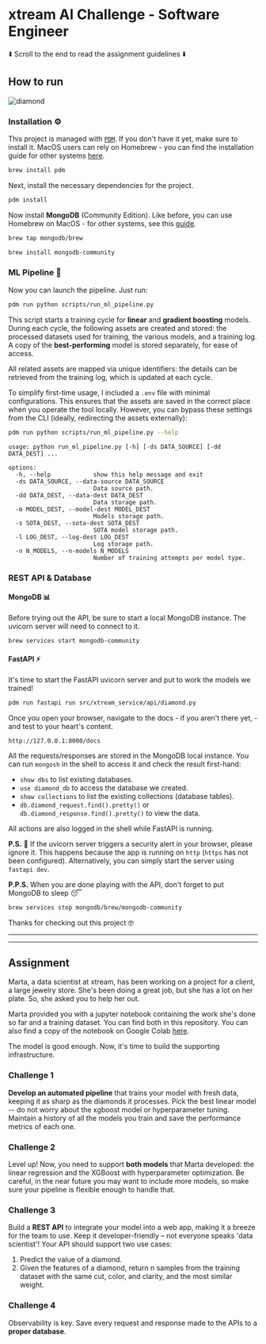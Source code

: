 # xtream AI Challenge - Software Engineer

⬇️ Scroll to the end to read the assignment guidelines ⬇️

## How to run
![diamond](https://img.itch.zone/aW1hZ2UvMTEwMDA2OC82MzQ0MTg0LmdpZg==/794x1000/L%2Fyy05.gif)

### Installation ⚙️
This project is managed with [`PDM`](https://pdm-project.org/en/latest). If you don't have it yet, make sure to install it.
MacOS users can rely on Homebrew - you can find the installation guide for other systems [here](https://pdm-project.org/en/latest/#installation).
```bash
brew install pdm
```

Next, install the necessary dependencies for the project.
```bash
pdm install
```

Now install **MongoDB** (Community Edition). Like before, you can use Homebrew on MacOS - for other systems, see this [guide](https://www.mongodb.com/docs/manual/administration/install-community/).
```bash
brew tap mongodb/brew
```
```bash
brew install mongodb-community
```

### ML Pipeline 🤖
Now you can launch the pipeline. Just run:
```bash
pdm run python scripts/run_ml_pipeline.py
```
This script starts a training cycle for **linear** and **gradient boosting** models. During each cycle, the following assets are created and stored: the processed datasets used for training, the various models, and a training log. A copy of the **best-performing** model is stored separately, for ease of access.


All related assets are mapped via unique identifiers: the details can be retrieved from the training log, which is updated at each cycle.


To simplify first-time usage, I included a ```.env``` file with minimal configurations. This ensures that the assets are saved in the correct place when you operate the tool locally. However, you can bypass these settings from the CLI (ideally, redirecting the assets externally):
```bash
pdm run python scripts/run_ml_pipeline.py --help
```
```
usage: python run_ml_pipeline.py [-h] [-ds DATA_SOURCE] [-dd DATA_DEST] ...

options:
  -h, --help            show this help message and exit
  -ds DATA_SOURCE, --data-source DATA_SOURCE
                        Data source path.
  -dd DATA_DEST, --data-dest DATA_DEST
                        Data storage path.
  -m MODEL_DEST, --model-dest MODEL_DEST
                        Models storage path.
  -s SOTA_DEST, --sota-dest SOTA_DEST
                        SOTA model storage path.
  -l LOG_DEST, --log-dest LOG_DEST
                        Log storage path.
  -n N_MODELS, --n-models N_MODELS
                        Number of training attempts per model type.
```

### REST API & Database
#### MongoDB 📊
Before trying out the API, be sure to start a local MongoDB instance. The uvicorn server will need to connect to it.
```bash
brew services start mongodb-community
```

#### FastAPI ⚡️
It's time to start the FastAPI uvicorn server and put to work the models we trained!
```bash
pdm run fastapi run src/xtream_service/api/diamond.py
```

Once you open your browser, navigate to the docs - if you aren't there yet, - and test to your heart's content.
```
http://127.0.0.1:8000/docs
```
All the requests/responses are stored in the MongoDB local instance. You can run ```mongosh``` in the shell to access it and check the result first-hand:
- ```show dbs``` to list existing databases.
- ```use diamond_db``` to access the database we created.
- ```show collections``` to list the existing collections (database tables).
- ```db.diamond_request.find().pretty()``` or ```db.diamond_response.find().pretty()``` to view the data.

All actions are also logged in the shell while FastAPI is running.


**P.S.** 🚨 If the uvicorn server triggers a security alert in your browser, please ignore it. This happens because the app is running on ```http``` (```https``` has not been configured). Alternatively, you can simply start the server using ```fastapi dev```.


**P.P.S.** When you are done playing with the API, don't forget to put MongoDB to sleep 😴
```bash
brew services stop mongodb/brew/mongodb-community
```

Thanks for checking out this project 🤓

-----
-----

## Assignment

Marta, a data scientist at xtream, has been working on a project for a client, a large jewelry store. She's been doing a great job, but she has a lot on her plate. So, she asked you to help her out.

Marta provided you with a jupyter notebook containing the work she's done so far and a training dataset. You can find both in this repository. You can also find a copy of the notebook on Google Colab [here](https://colab.research.google.com/drive/1ZUg5sAj-nW0k3E5fEcDuDBdQF-IhTQrd?usp=sharing).

The model is good enough. Now, it's time to build the supporting infrastructure.

### Challenge 1

**Develop an automated pipeline** that trains your model with fresh data, keeping it as sharp as the diamonds it processes.
Pick the best linear model -- do not worry about the xgboost model or hyperparameter tuning.
Maintain a history of all the models you train and save the performance metrics of each one.

### Challenge 2

Level up! Now, you need to support **both models** that Marta developed: the linear regression and the XGBoost with hyperparameter optimization.
Be careful, in the near future you may want to include more models, so make sure your pipeline is flexible enough to handle that.

### Challenge 3

Build a **REST API** to integrate your model into a web app, making it a breeze for the team to use. Keep it developer-friendly – not everyone speaks 'data scientist'!
Your API should support two use cases:
1. Predict the value of a diamond.
2. Given the features of a diamond, return n samples from the training dataset with the same cut, color, and clarity, and the most similar weight.

### Challenge 4

Observability is key. Save every request and response made to the APIs to a **proper database**.
